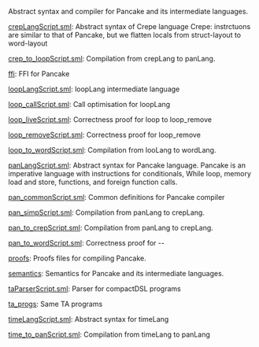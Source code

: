 Abstract syntax and compiler for Pancake and its intermediate languages.

[crepLangScript.sml](crepLangScript.sml):
Abstract syntax of Crepe language
Crepe: instrctuons are similar to that of
Pancake, but we flatten locals from
struct-layout to word-layout

[crep_to_loopScript.sml](crep_to_loopScript.sml):
Compilation from crepLang to panLang.

[ffi](ffi):
FFI for Pancake

[loopLangScript.sml](loopLangScript.sml):
loopLang intermediate language

[loop_callScript.sml](loop_callScript.sml):
Call optimisation for loopLang

[loop_liveScript.sml](loop_liveScript.sml):
Correctness proof for loop to loop_remove

[loop_removeScript.sml](loop_removeScript.sml):
Correctness proof for loop_remove

[loop_to_wordScript.sml](loop_to_wordScript.sml):
Compilation from looLang to wordLang.

[panLangScript.sml](panLangScript.sml):
Abstract syntax for Pancake language.
Pancake is an imperative language with
instructions for conditionals, While loop,
memory load and store, functions,
and foreign function calls.

[pan_commonScript.sml](pan_commonScript.sml):
Common definitions for Pancake compiler

[pan_simpScript.sml](pan_simpScript.sml):
Compilation from panLang to crepLang.

[pan_to_crepScript.sml](pan_to_crepScript.sml):
Compilation from panLang to crepLang.

[pan_to_wordScript.sml](pan_to_wordScript.sml):
Correctness proof for --

[proofs](proofs):
Proofs files for compiling Pancake.

[semantics](semantics):
Semantics for Pancake and its intermediate languages.

[taParserScript.sml](taParserScript.sml):
Parser for compactDSL programs

[ta_progs](ta_progs):
Same TA programs

[timeLangScript.sml](timeLangScript.sml):
Abstract syntax for timeLang

[time_to_panScript.sml](time_to_panScript.sml):
Compilation from timeLang to panLang
